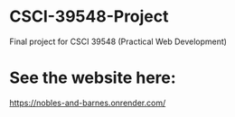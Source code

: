 # CSCI-39548-Project
Final project for CSCI 39548 (Practical Web Development)

# See the website here:
https://nobles-and-barnes.onrender.com/